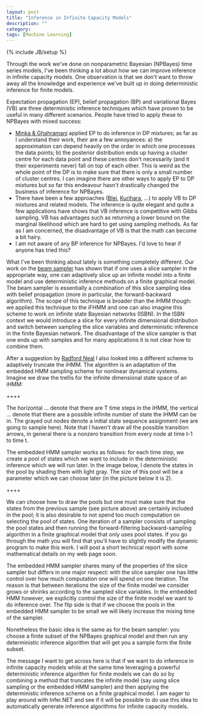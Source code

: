 ```yaml
---
layout: post
title: "Inference in Infinite Capacity Models"
description: ""
category:
tags: [Machine Learning]
---
```

{% include JB/setup %}

Through the work we've done on nonparametric Bayesian (NPBayes) time series models, I've been thinking a lot about how we can improve inference in infinite capacity models. One observation is that we don't want to throw away all the knowledge and experience we've built up in doing deterministic inference for finite models.

Expectation propagation (EP), belief propagation (BP) and variational Bayes (VB) are three deterministic inference techniques which have proven to be useful in many different scenarios. People have tried to apply these to NPBayes with mixed success:
* [Minka &amp; Ghahramani](http://www.cs.toronto.edu/~beal/npbayes/Minka.pdf) applied EP to do inference in DP mixtures; as far as I understand their work, their are a few annoyances: a) the approximation can depend heavily on the order in which one processes the data points; b) the posterior distribution ends up having a cluster centre for each data point and these centres don't necessarily (and it their experiments never) fall on top of each other. This is weird as the whole point of the DP is to make sure that there is only a small number of cluster centres. I can imagine there are other ways to apply EP to DP mixtures but so far this endeavour hasn't drastically changed the business of inference for NPBayes.
* There have been a few approaches ([Blei](http://www.cs.berkeley.edu/~jordan/papers/blei-jordan-ba.pdf), [Kurihara](http://kenichi.kurihara.googlepages.com/Kurihara-IJCAI07.pdf), ...) to apply VB to DP mixtures and related models. The inference is quite elegant and quite a few applications have shows that VB inference is competitive with Gibbs sampling. VB has advantages such as returning a lower bound on the marginal likelihood which are hard to get using sampling methods. As far as I am concerned, the disadvantage of VB is that the math can become a bit hairy.
* I am not aware of any BP inference for NPBayes. I'd love to hear if anyone has tried this?

What I've been thinking about lately is something completely different. Our work on the [beam sampler](http://mlg.eng.cam.ac.uk/jurgen/pubs/icml2008ihmm.pdf) has shown that if one uses a slice sampler in the appropriate way, one can adaptively slice up an infinite model into a finite model and use deterministic inference methods on a finite graphical model. The beam sampler is essentially a combination of this slice sampling idea with belief propagation (more in particular, the forward-backward algorithm). The scope of this technique is broader than the iHMM though: we applied this technique to the iFHMM and one can also imagine this scheme to work on infinite state Bayesian networks (ISBN). In the ISBN context we would introduce a slice for every infinite dimensional distribution and switch between sampling the slice variables and deterministic inference in the finite Bayesian network. The disadvantage of the slice sampler is that one ends up with samples and for many applications it is not clear how to combine them.

After a suggestion by [Radford Neal](http://www.cs.toronto.edu/~radford/) I also looked into a different scheme to adaptively truncate the iHMM. The algorithm is an adaptation of the embedded HMM sampling scheme for nonlinear dynamical systems. Imagine we draw the trellis for the infinite dimensional state space of an iHMM:

++++

The horizontal ... denote that there are T time steps in the iHMM, the vertical ... denote that there are a possible infinite number of state the iHMM can be in. The grayed out nodes denote a initial state sequence assignment (we are going to sample here). Note that I haven't draw all the possible transition arrows, in general there is a nonzero transition from every node at time t-1 to time t.

The embedded HMM sampler works as follows: for each time step, we create a pool of states which we want to include in the deterministic inference which we will run later. In the image below, I denote the states in the pool by shading them with light gray. The size of this pool will be a parameter which we can choose later (in the picture below it is 2).

++++

We can choose how to draw the pools but one must make sure that the states from the previous sample (see picture above) are certainly included in the pool; it is also desirable to not spend too much computation on selecting the pool of states.
One iteration of a sampler consists of sampling the pool states and then running the forward-filtering backward-sampling algorithm in a finite graphical model that only uses pool states. If you go through the math you will find that you'll have to slightly modify the dynamic program to make this work. I will post a short technical report with some mathematical details on my web page soon.

The embedded HMM sampler shares many of the properties of the slice sampler but differs in one major respect: with the slice sampler one has little control over how much computation one will spend on one iteration. The reason is that between iterations the size of the finite model we consider grows or shrinks according to the sampled slice variables. In the embedded HMM however, we explicitly control the size of the finite model we want to do inference over. The flip side is that if we choose the pools in the embedded HMM sampler to be small we will likely increase the mixing time of the sampler.

Nonetheless the basic idea is the same as for the beam sampler: you choose a finite subset of the NPBayes graphical model and then run any deterministic inference algorithm that will get you a sample form the finite subset.

The message I want to get across here is that if we want to do inference in infinite capacity models while at the same time leveraging a powerful deterministic inference algorithm for finite models we can do so by combining a method that truncates the infinite model (say using slice sampling or the embedded HMM sampler) and then applying the deterministic inference scheme on a finite graphical model. I am eager to play around with Infer.NET and see if it will be possible to do use this idea to automatically generate inference algorithms for infinite capacity models.
